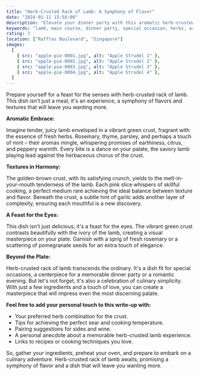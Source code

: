 ```yaml
---
title: "Herb-Crusted Rack of Lamb: A Symphony of Flavor"
date: "2024-01-11 15:58:00"
description: "Elevate your dinner party with this aromatic herb-crusted rack of lamb. Tender lamb meets a vibrant herbal crust for a symphony of flavors and textures. Impress your guests with this culinary masterpiece!"
keywords: "lamb, main course, dinner party, special occasion, herbs, aromatic, crust, lamb recipe, cooking techniques, restaurant-quality food, fine dining, impress guests"
rating: 3
location: ["Raffles Boulevard", "Singapore"]
images:
  [
    { src: "apple-pie-0001.jpg", alt: "Apple Strudel 1" },
    { src: "apple-pie-0002.jpg", alt: "Apple Strudel 2" },
    { src: "apple-pie-0003.jpg", alt: "Apple Strudel 3" },
    { src: "apple-pie-0004.jpg", alt: "Apple Strudel 4" },
  ]
---
```


Prepare yourself for a feast for the senses with herb-crusted rack of lamb. This dish isn't just a meal; it's an experience, a symphony of flavors and textures that will leave you wanting more.

**Aromatic Embrace:**

Imagine tender, juicy lamb enveloped in a vibrant green crust, fragrant with the essence of fresh herbs. Rosemary, thyme, parsley, and perhaps a touch of mint – their aromas mingle, whispering promises of earthiness, citrus, and peppery warmth. Every bite is a dance on your palate, the savory lamb playing lead against the herbaceous chorus of the crust.

**Textures in Harmony:**

The golden-brown crust, with its satisfying crunch, yields to the melt-in-your-mouth tenderness of the lamb. Each pink slice whispers of skillful cooking, a perfect medium rare achieving the ideal balance between texture and flavor. Beneath the crust, a subtle hint of garlic adds another layer of complexity, ensuring each mouthful is a new discovery.

**A Feast for the Eyes:**

This dish isn't just delicious; it's a feast for the eyes. The vibrant green crust contrasts beautifully with the ivory of the lamb, creating a visual masterpiece on your plate. Garnish with a sprig of fresh rosemary or a scattering of pomegranate seeds for an extra touch of elegance.

**Beyond the Plate:**

Herb-crusted rack of lamb transcends the ordinary. It's a dish fit for special occasions, a centerpiece for a memorable dinner party or a romantic evening. But let's not forget, it's also a celebration of culinary simplicity. With just a few ingredients and a touch of love, you can create a masterpiece that will impress even the most discerning palate.

**Feel free to add your personal touch to this write-up with:**

- Your preferred herb combination for the crust.
- Tips for achieving the perfect sear and cooking temperature.
- Pairing suggestions for sides and wine.
- A personal anecdote about a memorable herb-crusted lamb experience.
- Links to recipes or cooking techniques you love.

So, gather your ingredients, preheat your oven, and prepare to embark on a culinary adventure. Herb-crusted rack of lamb awaits, promising a symphony of flavor and a dish that will leave you wanting more.
